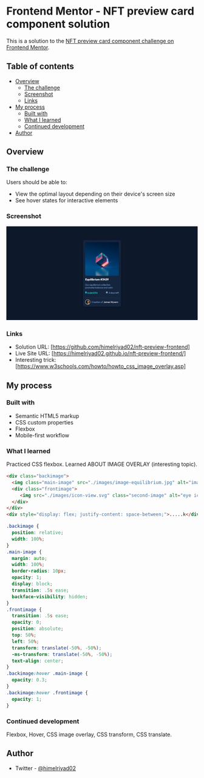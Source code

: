 # Frontend Mentor - NFT preview card component solution

This is a solution to the [NFT preview card component challenge on Frontend Mentor](https://www.frontendmentor.io/challenges/nft-preview-card-component-SbdUL_w0U). 

## Table of contents

- [Overview](#overview)
  - [The challenge](#the-challenge)
  - [Screenshot](#screenshot)
  - [Links](#links)
- [My process](#my-process)
  - [Built with](#built-with)
  - [What I learned](#what-i-learned)
  - [Continued development](#continued-development)
- [Author](#author)

## Overview

### The challenge

Users should be able to:

- View the optimal layout depending on their device's screen size
- See hover states for interactive elements

### Screenshot

![Preview of my solve for the NFT preview card component coding challenge](./images/screenshot.jpg)

### Links

- Solution URL: [https://github.com/himelriyad02/nft-preview-frontend]
- Live Site URL: [https://himelriyad02.github.io/nft-preview-frontend/]
- Interesting trick: [https://www.w3schools.com/howto/howto_css_image_overlay.asp]

## My process

### Built with

- Semantic HTML5 markup
- CSS custom properties
- Flexbox
- Mobile-first workflow

### What I learned

Practiced CSS flexbox. 
Learned ABOUT IMAGE OVERLAY (interesting topic).  

```html
<div class="backimage">
  <img class="main-image" src="./images/image-equilibrium.jpg" alt="image of a box">
  <div class="frontimage">
     <img src="./images/icon-view.svg" class="second-image" alt="eye icon">
  </div>
</div>
<div style="display: flex; justify-content: space-between;">.....k</div>
```

```CSS
.backimage {
  position: relative;
  width: 100%;
}
.main-image {
  margin: auto;
  width: 100%;
  border-radius: 10px;
  opacity: 1;
  display: block;
  transition: .5s ease;
  backface-visibility: hidden;
}
.frontimage {
  transition: .5s ease;
  opacity: 0;
  position: absolute;
  top: 50%;
  left: 50%;
  transform: translate(-50%, -50%);
  -ms-transform: translate(-50%, -50%);
  text-align: center;
}
.backimage:hover .main-image {
  opacity: 0.3;
}
.backimage:hover .frontimage {
  opacity: 1;
}
```

### Continued development

Flexbox, Hover, CSS image overlay, CSS transform, CSS translate.

## Author

- Twitter - [@himelriyad02](https://www.twitter.com/himelriyad02)
